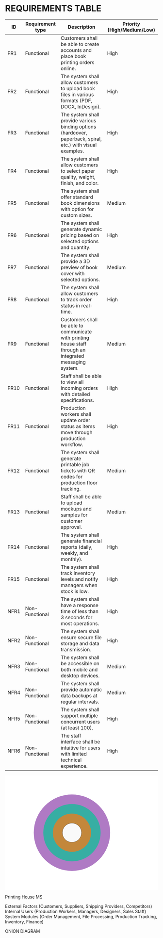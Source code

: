 # REQUIREMENTS TABLE

| ID | Requirement type | Description | Priority (High/Medium/Low) |
|----|------------------|-------------|----------------------------|
| FR1 | Functional | Customers shall be able to create accounts and place book printing orders online. | High |
| FR2 | Functional | The system shall allow customers to upload book files in various formats (PDF, DOCX, InDesign). | High |
| FR3 | Functional | The system shall provide various binding options (hardcover, paperback, spiral, etc.) with visual examples. | High |
| FR4 | Functional | The system shall allow customers to select paper quality, weight, finish, and color. | High |
| FR5 | Functional | The system shall offer standard book dimensions with option for custom sizes. | Medium |
| FR6 | Functional | The system shall generate dynamic pricing based on selected options and quantity. | High |
| FR7 | Functional | The system shall provide a 3D preview of book cover with selected options. | Medium |
| FR8 | Functional | The system shall allow customers to track order status in real-time. | High |
| FR9 | Functional | Customers shall be able to communicate with printing house staff through an integrated messaging system. | Medium |
| FR10 | Functional | Staff shall be able to view all incoming orders with detailed specifications. | High |
| FR11 | Functional | Production workers shall update order status as items move through production workflow. | High |
| FR12 | Functional | The system shall generate printable job tickets with QR codes for production floor tracking. | Medium |
| FR13 | Functional | Staff shall be able to upload mockups and samples for customer approval. | Medium |
| FR14 | Functional | The system shall generate financial reports (daily, weekly, and monthly). | High |
| FR15 | Functional | The system shall track inventory levels and notify managers when stock is low. | High |
| NFR1 | Non-Functional | The system shall have a response time of less than 3 seconds for most operations. | High |
| NFR2 | Non-Functional | The system shall ensure secure file storage and data transmission. | High |
| NFR3 | Non-Functional | The system shall be accessible on both mobile and desktop devices. | Medium |
| NFR4 | Non-Functional | The system shall provide automatic data backups at regular intervals. | Medium |
| NFR5 | Non-Functional | The system shall support multiple concurrent users (at least 100). | High |
| NFR6 | Non-Functional | The staff interface shall be intuitive for users with limited technical experience. | High |

<svg xmlns="http://www.w3.org/2000/svg" viewBox="0 0 800 600">
  <!-- Background -->
  <rect width="800" height="600" fill="white"/>
  
  <!-- Onion Diagram Circles -->
  <circle cx="350" cy="300" r="200" fill="#9b59b6" opacity="0.8"/>
  <circle cx="350" cy="300" r="150" fill="#1abc9c" opacity="0.8"/>
  <circle cx="350" cy="300" r="100" fill="#e67e22" opacity="0.8"/>
  <circle cx="350" cy="300" r="50" fill="#f9f9f9" stroke="#333" stroke-width="1"/>
  
  <!-- Center Text -->
  <text x="350" y="295" font-family="Arial" font-size="20" text-anchor="middle" font-weight="bold">Printing</text>
  <text x="350" y="320" font-family="Arial" font-size="20" text-anchor="middle" font-weight="bold">House MS</text>
  
  <!-- Layer Labels and Lines -->
  <!-- External Layer (Purple) -->
  <line x1="550" y1="300" x2="580" y2="300" stroke="#9b59b6" stroke-width="2"/>
  <text x="585" y="305" font-family="Arial" font-size="16" font-weight="bold">External Factors</text>
  <text x="585" y="325" font-family="Arial" font-size="14">(Customers, Suppliers,</text>
  <text x="585" y="345" font-family="Arial" font-size="14">Shipping Providers,</text>
  <text x="585" y="365" font-family="Arial" font-size="14">Competitors)</text>
  
  <!-- Middle Layer (Green) -->
  <line x1="500" y1="220" x2="580" y2="220" stroke="#1abc9c" stroke-width="2"/>
  <text x="585" y="225" font-family="Arial" font-size="16" font-weight="bold">Internal Users</text>
  <text x="585" y="245" font-family="Arial" font-size="14">(Production Workers,</text>
  <text x="585" y="265" font-family="Arial" font-size="14">Managers, Designers,</text>
  <text x="585" y="285" font-family="Arial" font-size="14">Sales Staff)</text>
  
  <!-- Inner Layer (Orange) -->
  <line x1="450" y1="400" x2="580" y2="400" stroke="#e67e22" stroke-width="2"/>
  <text x="585" y="405" font-family="Arial" font-size="16" font-weight="bold">System Modules</text>
  <text x="585" y="425" font-family="Arial" font-size="14">(Order Management,</text>
  <text x="585" y="445" font-family="Arial" font-size="14">File Processing,</text>
  <text x="585" y="465" font-family="Arial" font-size="14">Production Tracking,</text>
  <text x="585" y="485" font-family="Arial" font-size="14">Inventory, Finance)</text>
  
  <!-- Title -->
  <text x="400" y="550" font-family="Arial" font-size="24" text-anchor="middle" font-weight="bold">ONION DIAGRAM</text>
</svg>
